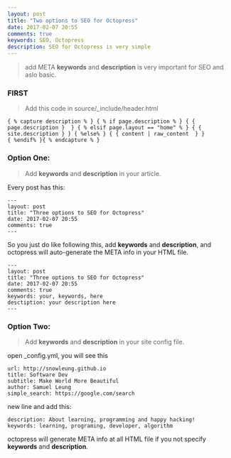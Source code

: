 ```yaml
---
layout: post
title: "Two options to SEO for Octopress"
date: 2017-02-07 20:55
comments: true
keywords: SEO, Octopress
description: SEO for Octopress is very simple
---
```


>add META **keywords** and **description** is very important for SEO and aslo basic. 


### FIRST

>Add this code in source/_include/header.html

```
{ % capture description % } { % if page.description % } { {
page.description }  } { % elsif page.layout == "home" % } { {
site.description } } { %else% } { { content | raw_content  } } 
{ %endif% }{ % endcapture % } 
```

<!--More-->

### Option One:

>Add **keywords** and **description** in your article.

Every post has this:
```
---
layout: post
title: "Three options to SEO for Octopress"
date: 2017-02-07 20:55
comments: true
---
```
So you just do like following this, add **keywords** and **description**, and
octopress will auto-generate the META info in your HTML file.
```
---
layout: post
title: "Three options to SEO for Octopress"
date: 2017-02-07 20:55
comments: true
keywords: your, keywords, here
desctiption: your description here
---
```
### Option Two:

>Add **keywords** and **description** in your site config file.

open _config.yml, you will see this
```
url: http://snowleung.github.io
title: Software Dev
subtitle: Make World More Beautiful
author: Samuel Leung
simple_search: https://google.com/search
```
new line and add this:
```
description: About learning, programming and happy hacking!
keywords: learning, programing, developer, algorithm
```
octopress will generate META info at all HTML file if you not specify
**keywords** and **description**.
